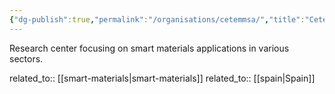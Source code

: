 ```yaml
---
{"dg-publish":true,"permalink":"/organisations/cetemmsa/","title":"Cetemmsa"}
---
```



Research center focusing on smart materials applications in various sectors.

related_to:: [[smart-materials\|smart-materials]]
related_to:: [[spain\|Spain]]
